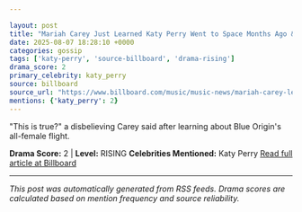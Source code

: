 ```yaml
---

layout: post
title: "Mariah Carey Just Learned Katy Perry Went to Space Months Ago & Has the Perfect Response"
date: 2025-08-07 18:28:10 +0000
categories: gossip
tags: ['katy-perry', 'source-billboard', 'drama-rising']
drama_score: 2
primary_celebrity: katy_perry
source: billboard
source_url: "https://www.billboard.com/music/music-news/mariah-carey-learns-katy-perry-went-space-response-1236038804/"
mentions: {'katy_perry': 2}
---
```


"This is true?" a disbelieving Carey said after learning about Blue Origin's all-female flight.

**Drama Score:** 2 | **Level:** RISING **Celebrities Mentioned:** Katy Perry [Read full article at Billboard](https://www.billboard.com/music/music-news/mariah-carey-learns-katy-perry-went-space-response-1236038804/)

---

*This post was automatically generated from RSS feeds. Drama scores are calculated based on mention frequency and source reliability.*